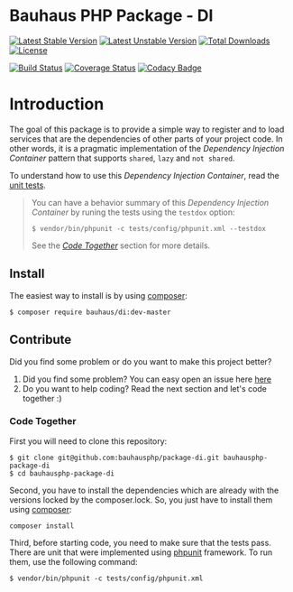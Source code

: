 # Bauhaus PHP Package - DI

[![Latest Stable Version](https://poser.pugx.org/bauhaus/di/v/stable?format=flat-square)](https://packagist.org/packages/bauhaus/di)
[![Latest Unstable Version](https://poser.pugx.org/bauhaus/di/v/unstable?format=flat-square)](https://packagist.org/packages/bauhaus/di)
[![Total Downloads](https://poser.pugx.org/bauhaus/di/downloads?format=flat-square)](https://packagist.org/packages/bauhaus/di)
[![License](https://poser.pugx.org/bauhaus/di/license?format=flat-square)](LICENSE)

[![Build Status](https://img.shields.io/travis/bauhausphp/package-di/master.svg?style=flat-square)](https://travis-ci.org/bauhausphp/package-di)
[![Coverage Status](https://img.shields.io/coveralls/bauhausphp/package-di/master.svg?style=flat-square)](https://coveralls.io/github/bauhausphp/package-di?branch=master)
[![Codacy Badge](https://img.shields.io/codacy/e9884ae8a00f46f3bea9cdb565104569.svg?style=flat-square)](https://www.codacy.com/app/fefas/bauhausphp-package-di)

# Introduction

The goal of this package is to provide a simple way to register and to load
services that are the dependencies of other parts of your project code. In other
words, it is a  pragmatic implementation of the *Dependency Injection Container*
pattern that supports `shared`, `lazy` and `not shared`.

To understand how to use this *Dependency Injection Container*, read the
[unit tests](https://github.com/bauhausphp/package-di/blob/master/tests/unit/DependencyInjectionTest.php).

> You can have a behavior summary of this *Dependency Injection Container* by
> runing the tests using the `testdox` option:
>
> ```
> $ vendor/bin/phpunit -c tests/config/phpunit.xml --testdox
> ```
>
> See the *[Code Together](#code-together)* section for more details.

## Install

The easiest way to install is by using [composer](https://getcomposer.org/):

```
$ composer require bauhaus/di:dev-master
```

## Contribute

Did you find some problem or do you want to make this project better?

1. Did you find some problem? You can easy open an issue here
   [here](https://github.com/bauhausphp/package-di/issues)
2. Do you want to help coding? Read the next section and let's code together :)

### Code Together

First you will need to clone this repository:

```
$ git clone git@github.com:bauhausphp/package-di.git bauhausphp-package-di
$ cd bauhausphp-package-di
```

Second, you have to install the dependencies which are already with the versions
locked by the composer.lock. So, you just have to install them using
[composer](https://getcomposer.org/):

```
composer install
```

Third, before starting code, you need to make sure that the tests pass. There
are unit that were implemented using [phpunit](https://phpunit.de/) framework.
To run them, use the following command:

```
$ vendor/bin/phpunit -c tests/config/phpunit.xml
```
